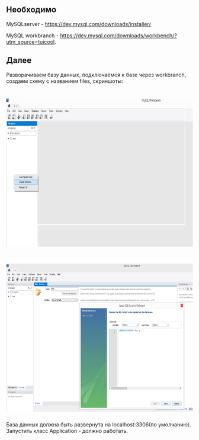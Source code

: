 ## Необходимо

MySQLserver - https://dev.mysql.com/downloads/installer/

MySQL workbranch - https://dev.mysql.com/downloads/workbench/?utm_source=tuicool.

## Далее 

Разворачиваем базу данных, подключаемся к базе через workbranch, создаем схему с названием files, скриншоты:

# <img src="https://github.com/MikhKoch/filestestapplication/blob/master/scr1.png?raw=true" width="600" height="400"> 

# <img src="https://github.com/MikhKoch/filestestapplication/blob/master/scr2.png?raw=true" width="600" height="400"> 

База данных должна быть развернута на localhost:3306(по умолчанию). Запустить класс Application - должно работать.


